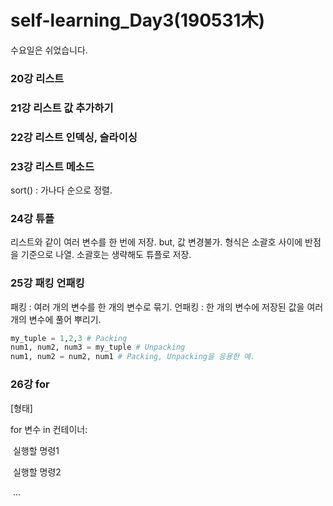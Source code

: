 # self-learning_Day3(190531木)

수요일은 쉬었습니다.

### 20강 리스트

### 21강 리스트 값 추가하기

### 22강 리스트 인덱싱, 슬라이싱

### 23강 리스트 메소드

sort() : 가나다 순으로 정렬.

### 24강 튜플

리스트와 같이 여러 변수를 한 번에 저장. but, 값 변경불가.
형식은 소괄호 사이에 반점을 기준으로 나열. 소괄호는 생략해도 튜플로 저장.

### 25강 패킹 언패킹

패킹 : 여러 개의 변수를 한 개의 변수로 묶기.
언패킹 : 한 개의 변수에 저장된 값을 여러 개의 변수에 풀어 뿌리기.

```python
my_tuple = 1,2,3 # Packing
num1, num2, num3 = my_tuple # Unpacking
num1, num2 = num2, num1 # Packing, Unpacking을 응용한 예.
```

### 26강 for

[형태]

for 변수 in 컨테이너:

​	실행할 명령1

​	실행할 명령2

​		...